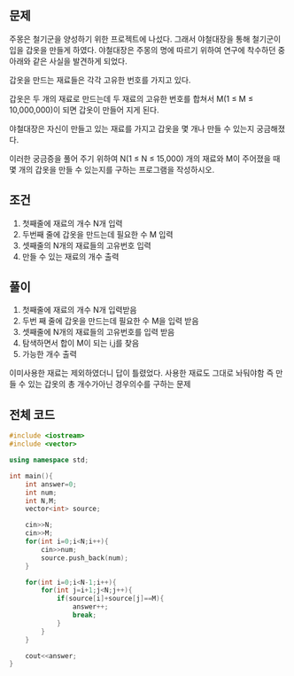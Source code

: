 ## 문제
주몽은 철기군을 양성하기 위한 프로젝트에 나섰다. 그래서 야철대장을 통해 철기군이 입을 갑옷을 만들게 하였다. 야철대장은 주몽의 명에 따르기 위하여 연구에 착수하던 중 아래와 같은 사실을 발견하게 되었다.

갑옷을 만드는 재료들은 각각 고유한 번호를 가지고 있다. 

갑옷은 두 개의 재료로 만드는데 두 재료의 고유한 번호를 합쳐서 M(1 ≤ M ≤ 10,000,000)이 되면 갑옷이 만들어 지게 된다. 

야철대장은 자신이 만들고 있는 재료를 가지고 갑옷을 몇 개나 만들 수 있는지 궁금해졌다. 

이러한 궁금증을 풀어 주기 위하여 N(1 ≤ N ≤ 15,000) 개의 재료와 M이 주어졌을 때 몇 개의 갑옷을 만들 수 있는지를 구하는 프로그램을 작성하시오.
## 조건
1. 첫째줄에 재료의 개수 N개 입력
2. 두번째 줄에 갑옷을 만드는데 필요한 수 M 입력
3. 셋째줄의 N개의 재료들의 고유번호 입력
4. 만들 수 있는 재료의 개수 출력
## 풀이
1. 첫째줄에 재료의 개수 N개 입력받음
2. 두번 째 줄에 갑옷을 만드는데 필요한 수 M을 입력 받음
3. 셋째줄에 N개의 재료들의 고유번호를 입력 받음
4. 탐색하면서 합이 M이 되는 i,j를 찾음
5. 가능한 개수 출력

이미사용한 재료는 제외하였더니 답이 틀렸었다. 사용한 재료도 그대로 놔둬야함
 즉 만들 수 있는 갑옷의 총 개수가아닌 경우의수를 구하는 문제 
## 전체 코드
```cpp
#include <iostream>
#include <vector>

using namespace std;

int main(){
    int answer=0;
    int num;
    int N,M;
    vector<int> source;

    cin>>N;
    cin>>M;
    for(int i=0;i<N;i++){
        cin>>num;
        source.push_back(num);
    }

    for(int i=0;i<N-1;i++){
        for(int j=i+1;j<N;j++){
            if(source[i]+source[j]==M){
                answer++;
                break;
            }
        }
    }

    cout<<answer;
}
```